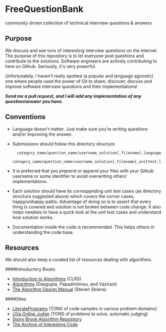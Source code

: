 FreeQuestionBank
================

community driven collection of technical interview questions &amp; answers

Purpose
----------
We discuss and see tons of interesting interview questions on the internet. The purpose of this repository is to let everyone post questions and contribute to the solutions. Software engineers are actively contributing to here on Github. Seriously, it's very powerful.

Unfortunately, I haven't really spotted (a popular and language agnostic) one where people used the power of Git to share, discover, discuss and improve software interview questions and their implementations! 

***Send me a pull request, and I will add any implementation of any question/answer you have.***

Conventions
-----------

+ Language doesn't matter. Just make sure you're writing questions and/or improving the answer.
+ Submissions should follow this directory structure

	
		category_name/question_name/username_solution[_filename].language
		category_name/question_name/username_solution[_filename]_unittest.language

+ It is preferred that you prepend or append your files with your Github username or some identifier to avoid overwriting others' implementations.

+ Each solution should have its corresppnding unit test cases (as directory structure suggested above) which covers the corner cases, happy/unhappy paths.
	Advantage of doing so is to assert that every thing is covered and solution is not broken between code change.
	It also helps newbies to have a quick look at the unit test cases and understand how solution works.

+ Documentation inside the code is recommended. This helps others in understanding the code base.

Resources
---------
We should also keep a curated list of resources dealing with algorithms.

####Introductory Books
+ [Introduction to Algorithms](http://www.amazon.com/Introduction-Algorithms-Second-Edition-Thomas/dp/0262032937) (CLRS)
+ [Algorithms](http://www.amazon.com/Algorithms-Sanjoy-Dasgupta/dp/0073523402) (Dasgupta, Papadimitriou, and Vazirani)
+ [The Algorithm Design Manual](http://www.amazon.com/Algorithm-Design-Manual-Steve-Skiena/dp/0387948600) (Steven Skiena)


####Sites
+ [LiteratePrograms](http://en.literateprograms.org/LiteratePrograms:Welcome) (TONS of code samples in various problem domains)
+ [UVa Online Judge](http://uva.onlinejudge.org) (TONS of problems to solve, automatic judging)
+ [Stony Brook Algorithm Repository](http://www.cs.sunysb.edu/~algorith/)
+ [The Archive of Interesting Code](http://www.keithschwarz.com/interesting/)



